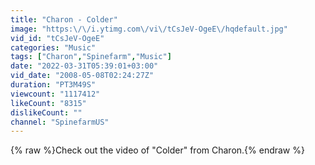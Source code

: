 ```yaml
---
title: "Charon - Colder"
image: "https:\/\/i.ytimg.com\/vi\/tCsJeV-OgeE\/hqdefault.jpg"
vid_id: "tCsJeV-OgeE"
categories: "Music"
tags: ["Charon","Spinefarm","Music"]
date: "2022-03-31T05:39:01+03:00"
vid_date: "2008-05-08T02:24:27Z"
duration: "PT3M49S"
viewcount: "1117412"
likeCount: "8315"
dislikeCount: ""
channel: "SpinefarmUS"
---
```

{% raw %}Check out the video of &quot;Colder&quot; from Charon.{% endraw %}
